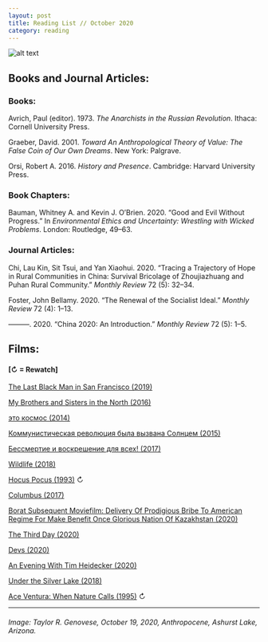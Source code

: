 ```yaml
---
layout: post
title: Reading List // October 2020
category: reading
---
```


![alt text](https://trgenovese.github.io/blog/images/oct20reading.jpg)

## Books and Journal Articles:

### Books:
Avrich, Paul (editor). 1973. *The Anarchists in the Russian Revolution*. Ithaca: Cornell University Press.

Graeber, David. 2001. *Toward An Anthropological Theory of Value: The False Coin of Our Own Dreams*. New York: Palgrave.

Orsi, Robert A. 2016. *History and Presence*. Cambridge: Harvard University Press.

### Book Chapters:
Bauman, Whitney A. and Kevin J. O’Brien. 2020. “Good and Evil Without Progress.” In *Environmental Ethics and Uncertainty: Wrestling with Wicked Problems*. London: Routledge, 49–63.

### Journal Articles:
Chi, Lau Kin, Sit Tsui, and Yan Xiaohui. 2020. “Tracing a Trajectory of Hope in Rural Communities in China: Survival Bricolage of Zhoujiazhuang and Puhan Rural Community.” *Monthly Review* 72 (5): 32–34.

Foster, John Bellamy. 2020. “The Renewal of the Socialist Ideal.” *Monthly Review* 72 (4): 1–13.

———. 2020. “China 2020: An Introduction.” *Monthly Review* 72 (5): 1–5.

## Films:
#### [↻ = Rewatch]
[The Last Black Man in San Francisco (2019)](https://letterboxd.com/trgenovese/film/the-last-black-man-in-san-francisco/)

[My Brothers and Sisters in the North (2016)](https://letterboxd.com/trgenovese/film/my-brothers-and-sisters-in-the-north/)

[это космос (2014)](https://letterboxd.com/trgenovese/film/this-is-cosmos/)

[Коммунистическая революция была вызвана Солнцем (2015)](https://letterboxd.com/trgenovese/film/the-communist-revolution-was-caused-by-the-sun/)

[Бессмертие и воскрешение для всех! (2017)](https://letterboxd.com/trgenovese/film/immortality-and-resurrection-for-all/)

[Wildlife (2018)](https://letterboxd.com/trgenovese/film/wildlife-2018/)

[Hocus Pocus (1993)](https://letterboxd.com/trgenovese/film/hocus-pocus/) ↻

[Columbus (2017)](https://letterboxd.com/trgenovese/film/columbus-2017/)

[Borat Subsequent Moviefilm: Delivery Of Prodigious Bribe To American Regime For Make Benefit Once Glorious Nation Of Kazakhstan (2020)](https://letterboxd.com/trgenovese/film/borat-subsequent-moviefilm/)

[The Third Day (2020)](https://letterboxd.com/trgenovese/film/the-third-day-2020/)

[Devs (2020)](https://letterboxd.com/trgenovese/film/devs/)

[An Evening With Tim Heidecker (2020)](https://letterboxd.com/trgenovese/film/an-evening-with-tim-heidecker/)

[Under the Silver Lake (2018)](https://letterboxd.com/trgenovese/film/under-the-silver-lake/)

[Ace Ventura: When Nature Calls (1995)](https://letterboxd.com/trgenovese/film/ace-ventura-when-nature-calls/) ↻

___
###### Image: Taylor R. Genovese, October 19, 2020, Anthropocene, Ashurst Lake, Arizona.
